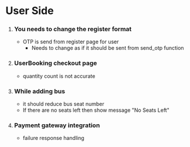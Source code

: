 # User Side

1. ### You needs to change the register format

    - OTP is send from register page for user
        - Needs to change as if it should be sent from send_otp function

2.  ### UserBooking checkout page

    - quantity count is not accurate

3.  ### While adding bus
    - it should reduce bus seat number
    - If there are no seats left then show message "No Seats Left"

4. ### Payment gateway integration

   - failure response handling